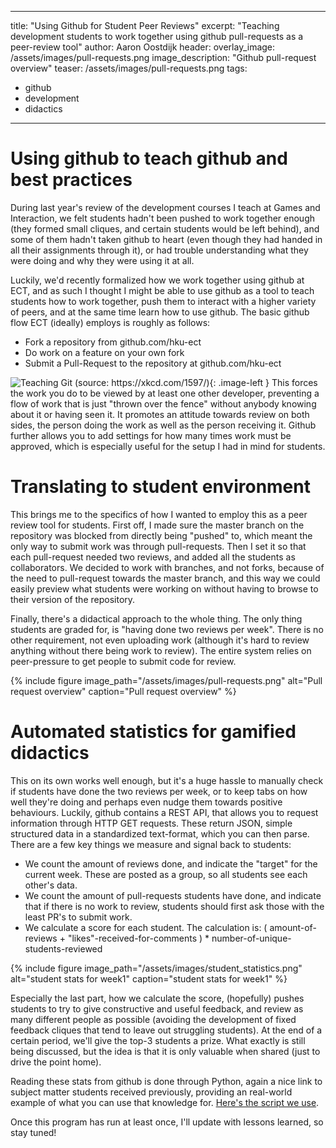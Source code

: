 <style type="text/css">
.image-left {
  display: block;
  margin-left: auto;
  margin-right: auto;
  float: right;
}
</style>

---
title: "Using Github for Student Peer Reviews"
excerpt: "Teaching development students to work together using github pull-requests as a peer-review tool"
author: Aaron Oostdijk
header:
  overlay_image: /assets/images/pull-requests.png
  image_description: "Github pull-request overview"
  teaser: /assets/images/pull-requests.png
tags: 
  - github
  - development
  - didactics
---

# Using github to teach github and best practices
During last year's review of the development courses I teach at Games and Interaction, we felt students hadn't been pushed to work together enough (they formed small cliques, and certain students would be left behind), and some of them hadn't taken github to heart (even though they had handed in all their assignments through it), or had trouble understanding what they were doing and why they were using it at all.

Luckily, we'd recently formalized how we work together using github at ECT, and as such I thought I might be able to use github as a tool to teach students how to work together, push them to interact with a higher variety of peers, and at the same time learn how to use github. The basic github flow ECT (ideally) employs is roughly as follows:

 * Fork a repository from github.com/hku-ect
 * Do work on a feature on your own fork
 * Submit a Pull-Request to the repository at github.com/hku-ect

![Teaching Git (source: https://xkcd.com/1597/)](https://imgs.xkcd.com/comics/git.png){: .image-left } This forces the work you do to be viewed by at least one other developer, preventing a flow of work that is just "thrown over the fence" without anybody knowing about it or having seen it. It promotes an attitude towards review on both sides, the person doing the work as well as the person receiving it. Github further allows you to add settings for how many times work must be approved, which is especially useful for the setup I had in mind for students.

# Translating to student environment
This brings me to the specifics of how I wanted to employ this as a peer review tool for students. First off, I made sure the master branch on the repository was blocked from directly being "pushed" to, which meant the only way to submit work was through pull-requests. Then I set it so that each pull-request needed two reviews, and added all the students as collaborators. We decided to work with branches, and not forks, because of the need to pull-request towards the master branch, and this way we could easily preview what students were working on without having to browse to their version of the repository.

Finally, there's a didactical approach to the whole thing. The only thing students are graded for, is "having done two reviews per week". There is no other requirement, not even uploading work (although it's hard to review anything without there being work to review). The entire system relies on peer-pressure to get people to submit code for review.

{% include figure image_path="/assets/images/pull-requests.png" alt="Pull request overview" caption="Pull request overview" %}

# Automated statistics for gamified didactics
This on its own works well enough, but it's a huge hassle to manually check if students have done the two reviews per week, or to keep tabs on how well they're doing and perhaps even nudge them towards positive behaviours. Luckily, github contains a REST API, that allows you to request information through HTTP GET requests. These return JSON, simple structured data in a standardized text-format, which you can then parse. There are a few key things we measure and signal back to students:

 * We count the amount of reviews done, and indicate the "target" for the current week. These are posted as a group, so all students see each other's data.
 * We count the amount of pull-requests students have done, and indicate that if there is no work to review, students should first ask those with the least PR's to submit work.
 * We calculate a score for each student. The calculation is: ( amount-of-reviews + "likes"-received-for-comments ) * number-of-unique-students-reviewed
 
 {% include figure image_path="/assets/images/student_statistics.png" alt="student stats for week1" caption="student stats for week1" %}
 
Especially the last part, how we calculate the score, (hopefully) pushes students to try to give constructive and useful feedback, and review as many different people as possible (avoiding the development of fixed feedback cliques that tend to leave out struggling students). At the end of a certain period, we'll give the top-3 students a prize. What exactly is still being discussed, but the idea is that it is only valuable when shared (just to drive the point home).

Reading these stats from github is done through Python, again a nice link to subject matter students received previously, providing an real-world example of what you can use that knowledge for. [Here's the script we use](https://gitlab.com/snippets/1753337).

Once this program has run at least once, I'll update with lessons learned, so stay tuned!
